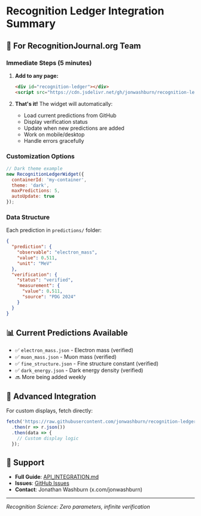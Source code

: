 # Recognition Ledger Integration Summary

## 🎯 For RecognitionJournal.org Team

### Immediate Steps (5 minutes)

1. **Add to any page:**
   ```html
   <div id="recognition-ledger"></div>
   <script src="https://cdn.jsdelivr.net/gh/jonwashburn/recognition-ledger@main/widget.js"></script>
   ```

2. **That's it!** The widget will automatically:
   - Load current predictions from GitHub
   - Display verification status
   - Update when new predictions are added
   - Work on mobile/desktop
   - Handle errors gracefully

### Customization Options

```javascript
// Dark theme example
new RecognitionLedgerWidget({
  containerId: 'my-container',
  theme: 'dark',
  maxPredictions: 5,
  autoUpdate: true
});
```

### Data Structure

Each prediction in `predictions/` folder:
```json
{
  "prediction": {
    "observable": "electron_mass",
    "value": 0.511,
    "unit": "MeV"
  },
  "verification": {
    "status": "verified",
    "measurement": {
      "value": 0.511,
      "source": "PDG 2024"
    }
  }
}
```

## 📊 Current Predictions Available

- ✅ `electron_mass.json` - Electron mass (verified)
- ✅ `muon_mass.json` - Muon mass (verified)
- ✅ `fine_structure.json` - Fine structure constant (verified)  
- ✅ `dark_energy.json` - Dark energy density (verified)
- 🔜 More being added weekly

## 🔧 Advanced Integration

For custom displays, fetch directly:
```javascript
fetch('https://raw.githubusercontent.com/jonwashburn/recognition-ledger/main/predictions/electron_mass.json')
  .then(r => r.json())
  .then(data => {
    // Custom display logic
  });
```

## 📱 Support

- **Full Guide**: [API_INTEGRATION.md](API_INTEGRATION.md)
- **Issues**: [GitHub Issues](https://github.com/jonwashburn/recognition-ledger/issues)
- **Contact**: Jonathan Washburn (x.com/jonwashburn)

---

*Recognition Science: Zero parameters, infinite verification* 